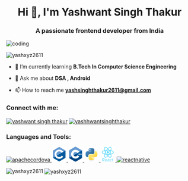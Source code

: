 <h1 align="center">Hi 👋, I'm Yashwant Singh Thakur</h1>
<h3 align="center">A passionate frontend developer from India</h3>

<img allgn="right" alt="coding" width="400" src="https://cdn.dribbble.com/users/1059583/screenshots/4171367/coding-freak.gif">

<p align="left"> <img src="https://komarev.com/ghpvc/?username=yashxyz2611&label=Profile%20views&color=0e75b6&style=flat" alt="yashxyz2611" /> </p>

- 🌱 I’m currently learning **B.Tech In Computer Science Engineering**

- 💬 Ask me about **DSA , Android**

- 📫 How to reach me **yashsinghthakur2611@gmail.com**

<h3 align="left">Connect with me:</h3>
<p align="left">
<a href="https://linkedin.com/in/yashwant singh thakur" target="blank"><img align="center" src="https://raw.githubusercontent.com/rahuldkjain/github-profile-readme-generator/master/src/images/icons/Social/linked-in-alt.svg" alt="yashwant singh thakur" height="30" width="40" /></a>
<a href="https://instagram.com/yashhwantsinghthakur" target="blank"><img align="center" src="https://raw.githubusercontent.com/rahuldkjain/github-profile-readme-generator/master/src/images/icons/Social/instagram.svg" alt="yashhwantsinghthakur" height="30" width="40" /></a>
</p>

<h3 align="left">Languages and Tools:</h3>
<p align="left"> <a href="https://cordova.apache.org/" target="_blank" rel="noreferrer"> <img src="https://www.vectorlogo.zone/logos/apache_cordova/apache_cordova-icon.svg" alt="apachecordova" width="40" height="40"/> </a> <a href="https://www.cprogramming.com/" target="_blank" rel="noreferrer"> <img src="https://raw.githubusercontent.com/devicons/devicon/master/icons/c/c-original.svg" alt="c" width="40" height="40"/> </a> <a href="https://www.w3schools.com/cpp/" target="_blank" rel="noreferrer"> <img src="https://raw.githubusercontent.com/devicons/devicon/master/icons/cplusplus/cplusplus-original.svg" alt="cplusplus" width="40" height="40"/> </a> <a href="https://www.python.org" target="_blank" rel="noreferrer"> <img src="https://raw.githubusercontent.com/devicons/devicon/master/icons/python/python-original.svg" alt="python" width="40" height="40"/> </a> <a href="https://reactjs.org/" target="_blank" rel="noreferrer"> <img src="https://raw.githubusercontent.com/devicons/devicon/master/icons/react/react-original-wordmark.svg" alt="react" width="40" height="40"/> </a> <a href="https://reactnative.dev/" target="_blank" rel="noreferrer"> <img src="https://reactnative.dev/img/header_logo.svg" alt="reactnative" width="40" height="40"/> </a> </p>

<p><img align="left" src="https://github-readme-stats.vercel.app/api/top-langs?username=yashxyz2611&show_icons=true&locale=en&layout=compact" alt="yashxyz2611" /></p>

<p>&nbsp;<img align="center" src="https://github-readme-stats.vercel.app/api?username=yashxyz2611&show_icons=true&locale=en" alt="yashxyz2611" /></p>
